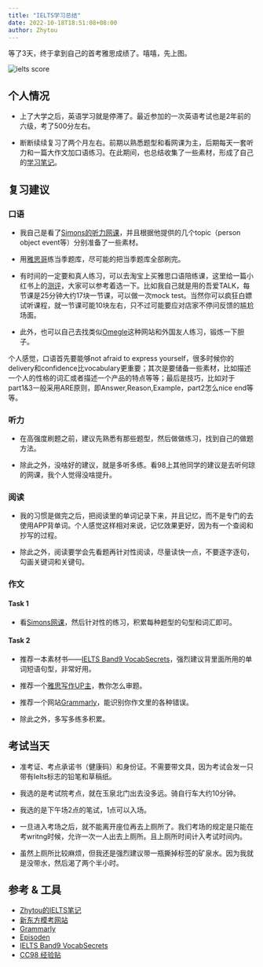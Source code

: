 ```yaml
---
title: "IELTS学习总结"
date: 2022-10-18T18:51:08+08:00
author: Zhytou
---
```


等了3天，终于拿到自己的首考雅思成绩了。嘻嘻，先上图。

![ielts score](https://zhytou.github.io/post/2022-10-18/ielts%20score.PNG)

## 个人情况

+ 上了大学之后，英语学习就是停滞了。最近参加的一次英语考试也是2年前的六级，考了500分左右。

+ 断断续续复习了两个月左右。前期以熟悉题型和看网课为主，后期每天一套听力和一篇大作文加口语练习。在此期间，也总结收集了一些素材，形成了自己的[学习笔记](https://github.com/Zhytou/IELTS-Notes)。

## 复习建议

### 口语

+ 我自己是看了[Simons的听力网课](https://www.bilibili.com/video/BV1b7411Q7KR/?spm_id_from=333.1007.top_right_bar_window_custom_collection.content.click)，并且根据他提供的几个topic（person object event等）分别准备了一些素材。

+ 用[雅思哥](https://ieltsbro.com/)练当季题库，尽可能的把当季题库全部刷完。
  
+ 有时间的一定要和真人练习，可以去淘宝上买雅思口语陪练课，这里给一篇小红书上的[测评](https://www.xiaohongshu.com/discovery/item/623e834600000000010255f1?app_platform=android&app_version=7.58.1&share_from_user_hidden=true&type=normal&xhsshare=QQ&appuid=5c7a9d490000000012013f42&apptime=1666091253)，大家可以参考着选一下。比如我自己就是用的吾爱TALK，每节课是25分钟大约17块一节课，可以做一次mock test。当然你可以疯狂白嫖试听课程，就一节课可能10块左右，只不过可能要应对店家不停问反馈的尴尬场面。

+ 此外，也可以自己去找类似[Omegle](https://www.omegle.com/)这种网站和外国友人练习，锻炼一下胆子。

个人感觉，口语首先要能够not afraid to express yourself，很多时候你的delivery和confidence比vocabulary更重要；其次是要储备一些素材，比如描述一个人的性格的词汇或者描述一个产品的特点等等；最后是技巧，比如对于part1&3一般采用ARE原则，即Answer,Reason,Example，part2怎么nice end等等。

### 听力

+ 在高强度刷题之前，建议先熟悉有那些题型，然后做做练习，找到自己的做题方法。

+ 除此之外，没啥好的建议，就是多听多练。看98上其他同学的建议是去听何琼的网课，我个人觉得没啥提升。

### 阅读

+ 我的习惯是做完之后，把阅读里的单词记录下来，并且记忆，而不是专门的去使用APP背单词。个人感觉这样相对来说，记忆效果更好，因为有一个查阅和抄写的过程。

+ 除此之外，阅读要学会先看题再针对性阅读，尽量读快一点，不要逐字逐句，勾画关键词和关键句。

### 作文

#### Task 1

+ 看[Simons网课](https://www.bilibili.com/video/BV1gZ4y1L7PK/?spm_id_from=333.788.recommend_more_video.5&vd_source=1602aa2def0a5452e1d6a6f65ea4da59)，然后针对性的练习，积累每种题型的句型和词汇即可。

#### Task 2

+ 推荐一本素材书——[IELTS Band9 VocabSecrets](https://bayanebartar.org/file-dl/library/IELTS1/IELTS_Band9_VocabSecrets.pdf)，强烈建议背里面所用的单词短语句型，非常好用。

+ 推荐一个[雅思写作UP主](https://www.bilibili.com/video/BV1gZ4y1L7PK/?spm_id_from=333.788.recommend_more_video.5&vd_source=1602aa2def0a5452e1d6a6f65ea4da59)，教你怎么审题。

+ 推荐一个网站[Grammarly](https://www.grammarly.com/)，能识别你作文里的各种错误。

+ 除此之外，多写多练多积累。

## 考试当天

+ 准考证、考点承诺书（健康码）和身份证。不需要带文具，因为考试会发一只带有Ielts标志的铅笔和草稿纸。

+ 我选的是考试院考点，就在玉泉北门出去没多远。骑自行车大约10分钟。

+ 我选的是下午场2点的笔试，1点可以入场。

+ 一旦进入考场之后，就不能离开座位再去上厕所了。我们考场的规定是只能在考writng时候，允许一次一人出去上厕所。且上厕所时间计入考试时间内。

+ 虽然上厕所比较麻烦，但我还是强烈建议带一瓶撕掉标签的矿泉水。因为我就是没带水，然后渴了两个半小时。

## 参考 & 工具

+ [Zhytou的IELTS笔记](https://github.com/Zhytou/IELTS-Notes)
+ [新东方模考网站](https://ieltscat.xdf.cn/)
+ [Grammarly](https://www.grammarly.com/)
+ [Episoden](https://episoden.com/main)
+ [IELTS Band9 VocabSecrets](https://bayanebartar.org/file-dl/library/IELTS1/IELTS_Band9_VocabSecrets.pdf)
+ [CC98 经验贴](https://www.cc98.org/topic/5370830)
